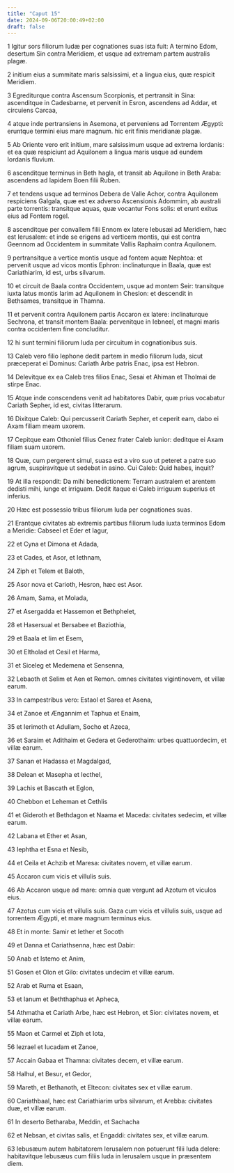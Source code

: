 ```yaml
---
title: "Caput 15"
date: 2024-09-06T20:00:49+02:00
draft: false
---
```



1 Igitur sors filiorum Iudæ per cognationes suas ista fuit: A termino Edom, desertum Sin contra Meridiem, et usque ad extremam partem australis plagæ.

2 initium eius a summitate maris salsissimi, et a lingua eius, quæ respicit Meridiem.

3 Egrediturque contra Ascensum Scorpionis, et pertransit in Sina: ascenditque in Cadesbarne, et pervenit in Esron, ascendens ad Addar, et circuiens Carcaa,

4 atque inde pertransiens in Asemona, et perveniens ad Torrentem Ægypti: eruntque termini eius mare magnum. hic erit finis meridianæ plagæ.

5 Ab Oriente vero erit initium, mare salsissimum usque ad extrema Iordanis: et ea quæ respiciunt ad Aquilonem a lingua maris usque ad eundem Iordanis fluvium.

6 ascenditque terminus in Beth hagla, et transit ab Aquilone in Beth Araba: ascendens ad lapidem Boen filii Ruben.

7 et tendens usque ad terminos Debera de Valle Achor, contra Aquilonem respiciens Galgala, quæ est ex adverso Ascensionis Adommim, ab australi parte torrentis: transitque aquas, quæ vocantur Fons solis: et erunt exitus eius ad Fontem rogel.

8 ascenditque per convallem filii Ennom ex latere Iebusæi ad Meridiem, hæc est Ierusalem: et inde se erigens ad verticem montis, qui est contra Geennom ad Occidentem in summitate Vallis Raphaim contra Aquilonem.

9 pertransitque a vertice montis usque ad fontem aquæ Nephtoa: et pervenit usque ad vicos montis Ephron: inclinaturque in Baala, quæ est Cariathiarim, id est, urbs silvarum.

10 et circuit de Baala contra Occidentem, usque ad montem Seir: transitque iuxta latus montis Iarim ad Aquilonem in Cheslon: et descendit in Bethsames, transitque in Thamna.

11 et pervenit contra Aquilonem partis Accaron ex latere: inclinaturque Sechrona, et transit montem Baala: pervenitque in Iebneel, et magni maris contra occidentem fine concluditur.

12 hi sunt termini filiorum Iuda per circuitum in cognationibus suis.

13 Caleb vero filio Iephone dedit partem in medio filiorum Iuda, sicut præceperat ei Dominus: Cariath Arbe patris Enac, ipsa est Hebron.

14 Delevitque ex ea Caleb tres filios Enac, Sesai et Ahiman et Tholmai de stirpe Enac.

15 Atque inde conscendens venit ad habitatores Dabir, quæ prius vocabatur Cariath Sepher, id est, civitas litterarum.

16 Dixitque Caleb: Qui percusserit Cariath Sepher, et ceperit eam, dabo ei Axam filiam meam uxorem.

17 Cepitque eam Othoniel filius Cenez frater Caleb iunior: deditque ei Axam filiam suam uxorem.

18 Quæ, cum pergerent simul, suasa est a viro suo ut peteret a patre suo agrum, suspiravitque ut sedebat in asino. Cui Caleb: Quid habes, inquit?

19 At illa respondit: Da mihi benedictionem: Terram australem et arentem dedisti mihi, iunge et irriguam. Dedit itaque ei Caleb irriguum superius et inferius.

20 Hæc est possessio tribus filiorum Iuda per cognationes suas.

21 Erantque civitates ab extremis partibus filiorum Iuda iuxta terminos Edom a Meridie: Cabseel et Eder et Iagur,

22 et Cyna et Dimona et Adada,

23 et Cades, et Asor, et Iethnam,

24 Ziph et Telem et Baloth,

25 Asor nova et Carioth, Hesron, hæc est Asor.

26 Amam, Sama, et Molada,

27 et Asergadda et Hassemon et Bethphelet,

28 et Hasersual et Bersabee et Baziothia,

29 et Baala et Iim et Esem,

30 et Eltholad et Cesil et Harma,

31 et Siceleg et Medemena et Sensenna,

32 Lebaoth et Selim et Aen et Remon. omnes civitates vigintinovem, et villæ earum.

33 In campestribus vero: Estaol et Sarea et Asena,

34 et Zanoe et Ængannim et Taphua et Enaim,

35 et Ierimoth et Adullam, Socho et Azeca,

36 et Saraim et Adithaim et Gedera et Gederothaim: urbes quattuordecim, et villæ earum.

37 Sanan et Hadassa et Magdalgad,

38 Delean et Masepha et Iecthel,

39 Lachis et Bascath et Eglon,

40 Chebbon et Leheman et Cethlis

41 et Gideroth et Bethdagon et Naama et Maceda: civitates sedecim, et villæ earum.

42 Labana et Ether et Asan,

43 Iephtha et Esna et Nesib,

44 et Ceila et Achzib et Maresa: civitates novem, et villæ earum.

45 Accaron cum vicis et villulis suis.

46 Ab Accaron usque ad mare: omnia quæ vergunt ad Azotum et viculos eius.

47 Azotus cum vicis et villulis suis. Gaza cum vicis et villulis suis, usque ad torrentem Ægypti, et mare magnum terminus eius.

48 Et in monte: Samir et Iether et Socoth

49 et Danna et Cariathsenna, hæc est Dabir:

50 Anab et Istemo et Anim,

51 Gosen et Olon et Gilo: civitates undecim et villæ earum.

52 Arab et Ruma et Esaan,

53 et Ianum et Beththaphua et Apheca,

54 Athmatha et Cariath Arbe, hæc est Hebron, et Sior: civitates novem, et villæ earum.

55 Maon et Carmel et Ziph et Iota,

56 Iezrael et Iucadam et Zanoe,

57 Accain Gabaa et Thamna: civitates decem, et villæ earum.

58 Halhul, et Besur, et Gedor,

59 Mareth, et Bethanoth, et Eltecon: civitates sex et villæ earum.

60 Cariathbaal, hæc est Cariathiarim urbs silvarum, et Arebba: civitates duæ, et villæ earum.

61 In deserto Betharaba, Meddin, et Sachacha

62 et Nebsan, et civitas salis, et Engaddi: civitates sex, et villæ earum.

63 Iebusæum autem habitatorem Ierusalem non potuerunt filii Iuda delere: habitavitque Iebusæus cum filiis Iuda in Ierusalem usque in præsentem diem.

